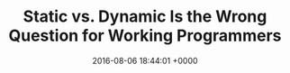 ---
title: "Static vs. Dynamic Is the Wrong Question for Working Programmers"
date: 2016-08-06 18:44:01 +0000
url: http://www.craigstuntz.com/posts/2016-06-18-static-vs-dynamic-wrong-question.html
---